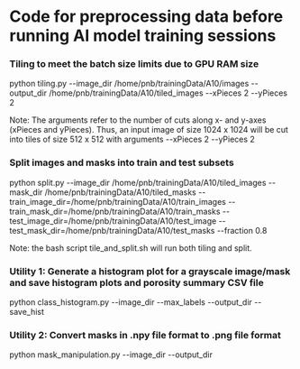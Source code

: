 # Code for preprocessing data before running AI model training sessions 

### Tiling to meet the batch size limits due to GPU RAM size
 
python tiling.py --image_dir /home/pnb/trainingData/A10/images --output_dir
/home/pnb/trainingData/A10/tiled_images --xPieces 2 --yPieces 2

Note: The arguments refer to the number of cuts along x- and y-axes (xPieces and yPieces). 
Thus, an input image of size 1024 x 1024 will be cut into tiles of size 512 x 512 with arguments
--xPieces 2 --yPieces 2

### Split images and masks into train and test subsets
python split.py --image_dir /home/pnb/trainingData/A10/tiled_images --mask_dir /home/pnb/trainingData/A10/tiled_masks
--train_image_dir=/home/pnb/trainingData/A10/train_images --train_mask_dir=/home/pnb/trainingData/A10/train_masks
--test_image_dir=/home/pnb/trainingData/A10/test_image --test_mask_dir=/home/pnb/trainingData/A10/test_masks --fraction 0.8

Note: the bash script tile_and_split.sh will run both tiling and split.

### Utility 1: Generate a histogram plot for a grayscale image/mask and save histogram plots and porosity summary CSV file 
python class_histogram.py --image_dir --max_labels --output_dir --save_hist 

### Utility 2: Convert masks in .npy file format to .png file format  
python mask_manipulation.py --image_dir --output_dir  

